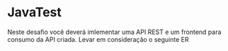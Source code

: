 # JavaTest
Neste desafio você deverá imlementar uma API REST e um frontend para consumo da API criada.  Levar em consideração o seguinte ER
